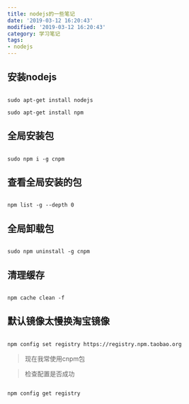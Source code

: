 ```yaml
---
title: nodejs的一些笔记
date: '2019-03-12 16:20:43'
modified: '2019-03-12 16:20:43'
category: 学习笔记
tags:
- nodejs
---
```


## 安装nodejs
```
sudo apt-get install nodejs
sudo apt-get install npm
```
## 全局安装包
```
sudo npm i -g cnpm
```
## 查看全局安装的包
```
npm list -g --depth 0
```
## 全局卸载包
```
sudo npm uninstall -g cnpm
```

## 清理缓存
```
npm cache clean -f
```
## 默认镜像太慢换淘宝镜像
```bash
npm config set registry https://registry.npm.taobao.org
```
> 现在我常使用cnpm包
> 检查配置是否成功
```bash
npm config get registry
```